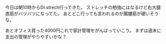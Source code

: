 今日は朝10時からDr.strech行ってきた。
ストレッチの勉強にはなるけど右大腿直筋がバツバツになってた。
あとどこ行っても言われるのが腸腰筋が硬いそうな。

あとオフィス買った4000円これで家計管理をがんばっていこう。
まずは週末に支出の管理がやりやすいかな？

